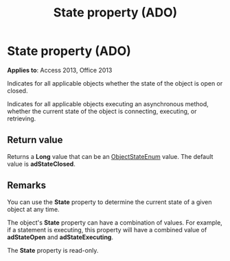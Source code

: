 ﻿---
title: State property (ADO)
TOCTitle: State property (ADO)
ms:assetid: ade0a50c-e2d8-23ac-4ea9-b012fedcd5db
ms:mtpsurl: https://msdn.microsoft.com/library/JJ249819(v=office.15)
ms:contentKeyID: 48547053
ms.date: 09/18/2015
mtps_version: v=office.15
f1_keywords:
- ado210.chm1231176
f1_categories:
- Office.Version=v15
---

# State property (ADO)


**Applies to**: Access 2013, Office 2013

Indicates for all applicable objects whether the state of the object is open or closed.

Indicates for all applicable objects executing an asynchronous method, whether the current state of the object is connecting, executing, or retrieving.

## Return value

Returns a **Long** value that can be an [ObjectStateEnum](objectstateenum.md) value. The default value is **adStateClosed**.

## Remarks

You can use the **State** property to determine the current state of a given object at any time.

The object's **State** property can have a combination of values. For example, if a statement is executing, this property will have a combined value of **adStateOpen** and **adStateExecuting**.

The **State** property is read-only.

